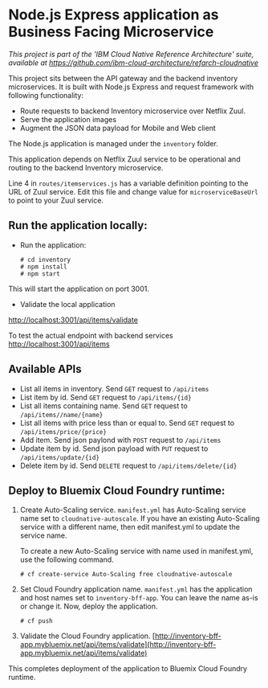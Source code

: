 # Node.js Express application as Business Facing Microservice

*This project is part of the 'IBM Cloud Native Reference Architecture' suite, available at
https://github.com/ibm-cloud-architecture/refarch-cloudnative*

This project sits between the API gateway and the backend inventory microservices. It is built with Node.js Express and request framework with following functionality:

 - Route requests to backend Inventory microservice over Netflix Zuul.
 - Serve the application images
 - Augment the JSON data payload for Mobile and Web client

The Node.js application is managed under the `inventory` folder.

This application depends on Netflix Zuul service to be operational and routing to the backend Inventory microservice.

Line 4 in `routes/itemservices.js` has a variable definition pointing to the URL of Zuul service. Edit this file and change value for `microserviceBaseUrl` to point to your Zuul service.

## Run the application locally:

 - Run the application:

    ```
    # cd inventory
    # npm install
    # npm start
    ```

  This will start the application on port 3001.

  - Validate the local application

  [http://localhost:3001/api/items/validate](http://localhost:3001/api/items/validate)

  To test the actual endpoint with backend services
  [http://localhost:3001/api/items](http://localhost:3001/api/items)

## Available APIs

- List all items in inventory. Send `GET` request to `/api/items`
- List item by id. Send `GET` request to `/api/items/{id}`
- List all items containing name. Send `GET` request to `/api/items//name/{name}`
- List all items with price less than or equal to. Send `GET` request to `/api/items/price/{price}`
- Add item. Send json paylond with `POST` request to `/api/items`
- Update item by id. Send json payload with `PUT` request to `/api/items/update/{id}`
- Delete item by id. Send `DELETE` request to `/api/items/delete/{id}` 

## Deploy to Bluemix Cloud Foundry runtime:

1. Create Auto-Scaling service. `manifest.yml` has Auto-Scaling service name set to `cloudnative-autoscale`. If you have an existing Auto-Scaling service with a different name, then edit manifest.yml to update the service name. 

    To create a new Auto-Scaling service with name used in manifest.yml, use the following command.
    ```
    # cf create-service Auto-Scaling free cloudnative-autoscale
    ```

2. Set Cloud Foundry application name. `manifest.yml` has the application and host names set to `inventory-bff-app`. You can leave the name as-is or change it. Now, deploy the application.
    ```
    # cf push
    ```

3. Validate the Cloud Foundry application. [http://inventory-bff-app.mybluemix.net/api/items/validate](http://inventory-bff-app.mybluemix.net/api/items/validate)

This completes deployment of the application to Bluemix Cloud Foundry runtime.
